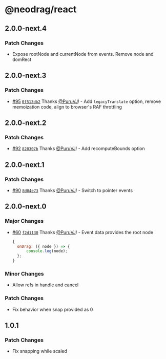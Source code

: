 # @neodrag/react

## 2.0.0-next.4

### Patch Changes

- Expose rootNode and currentNode from events. Remove node and domRect

## 2.0.0-next.3

### Patch Changes

- [#95](https://github.com/PuruVJ/neodrag/pull/95) [`0f513db2`](https://github.com/PuruVJ/neodrag/commit/0f513db2c0a88ed03f0472311a03b6ae0e4f9483) Thanks [@PuruVJ](https://github.com/PuruVJ)! - Add `legacyTranslate` option, remove memoization code, align to browser's RAF throttling

## 2.0.0-next.2

### Patch Changes

- [#92](https://github.com/PuruVJ/neodrag/pull/92) [`820307b`](https://github.com/PuruVJ/neodrag/commit/820307b9e2ed5884b2c4d167ba2f7ae2bad14f87) Thanks [@PuruVJ](https://github.com/PuruVJ)! - Add recomputeBounds option

## 2.0.0-next.1

### Patch Changes

- [#90](https://github.com/PuruVJ/neodrag/pull/90) [`8d04e73`](https://github.com/PuruVJ/neodrag/commit/8d04e7327c81ad345610bdc87bcf0f8b6a40fa9e) Thanks [@PuruVJ](https://github.com/PuruVJ)! - Switch to pointer events

## 2.0.0-next.0

### Major Changes

- [#60](https://github.com/PuruVJ/neodrag/pull/60) [`f2d1130`](https://github.com/PuruVJ/neodrag/commit/f2d113052954b055fda7516919e4113bbde849d4) Thanks [@PuruVJ](https://github.com/PuruVJ)! - Event data provides the root node

  ```js
  {
  	onDrag: ({ node }) => {
  		console.log(node);
  	};
  }
  ```

### Minor Changes

- Allow refs in handle and cancel

### Patch Changes

- Fix behavior when snap provided as 0

## 1.0.1

### Patch Changes

- Fix snapping while scaled
